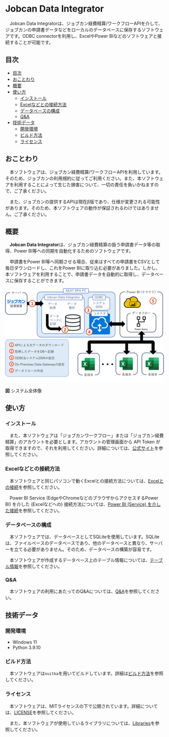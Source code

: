# Jobcan Data Integrator

　Jobcan Data Integratorは、ジョブカン経費精算/ワークフローAPIを介して、ジョブカンの申請書データなどをローカルのデータベースに保存するソフトウェアです。ODBC connectorを利用し、ExcelやPower BIなどのソフトウェアと接続することが可能です。

## 目次

- [目次](#目次)
- [おことわり](#おことわり)
- [概要](#概要)
- [使い方](#使い方)
  - [インストール](#インストール)
  - [Excelなどとの接続方法](#excelなどとの接続方法)
  - [データベースの構成](#データベースの構成)
  - [Q\&A](#qa)
- [技術データ](#技術データ)
  - [開発環境](#開発環境)
  - [ビルド方法](#ビルド方法)
  - [ライセンス](#ライセンス)

## おことわり

　本ソフトウェアは、ジョブカン経費精算/ワークフローAPIを利用しています。そのため、ジョブカンの利用規約に従ってご利用ください。また、本ソフトウェアを利用することによって生じた損害について、一切の責任を負いかねますので、ご了承ください。

　また、ジョブカンの提供するAPIは現在β版であり、仕様が変更される可能性があります。そのため、本ソフトウェアの動作が保証されるわけではありません。ご了承ください。

## 概要

　**Jobcan Data Integrator**は、ジョブカン経費精算の扱う申請書データ等の取得、Power BI等への同期を自動化するためのソフトウェアです。

　申請書をPower BI等へ同期させる場合、従来はすべての申請書をCSVとして毎日ダウンロードし、これをPower BIに取り込む必要がありました。しかし、本ソフトウェアを利用することで、申請書データを自動的に取得し、データベースに保存することができます。

<img src="doc/img/システム全体像.png" alt="システム全体像_ジョブカン経費精算と各PCのExcelの間を、本ソフトウェアが取り持つ">

**図** システム全体像

## 使い方

### インストール

　また、本ソフトウェアは「ジョブカンワークフロー」または「ジョブカン経費精算」のアカウントを必要とします。アカウントの管理画面から API Token が取得できますので、それを利用してください。詳細については、[公式サイト](https://ssl.wf.jobcan.jp/api_doc#header-%E5%BF%85%E8%A6%81%E3%81%AA%E3%82%82%E3%81%AE)を参照してください。

### Excelなどとの接続方法

　本ソフトウェアと同じパソコンで動くExcelとの接続方法については、[Excelとの接続](doc/Tips.html#excel-との接続)を参照してください。

　Power BI Service (EdgeやChromeなどのブラウザからアクセスするPower BI) を介した (Excelなどへの) 接続方法については、[Power BI (Service) を介した接続](doc/Tips.html#power-bi-service-を介した接続)を参照してください。

### データベースの構成

　本ソフトウェアでは、データベースとしてSQLiteを使用しています。SQLiteは、ファイルベースのデータベースであり、他のデータベースと異なり、サーバーを立てる必要がありません。そのため、データベースの構築が容易です。

　本ソフトウェアが作成するデータベース上のテーブル情報については、[テーブル情報](doc/DB-テーブル構造.md)を参照してください。

### Q&A

　本ソフトウェアの利用にあたってのQ&Aについては、[Q&A](doc/Q%26A.html)を参照してください。

## 技術データ

### 開発環境

- Windows 11
- Python 3.9.10

### ビルド方法

　本ソフトウェアは`nuitka`を用いてビルドしています。詳細は[ビルド方法](doc/Tips.md#ソフトウェアのビルド)を参照してください。

### ライセンス

　本ソフトウェアは、MITライセンスの下で公開されています。詳細については、[LICENSE](LICENSE)を参照してください。

　また、本ソフトウェアが使用しているライブラリについては、[Libraries](doc/Libraries.md)を参照してください。
